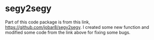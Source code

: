 # segy2segy

Part of this code package is from this link, https://github.com/jobar8/segy2segy.
I created some new function and modified some code from the link above for fixing some bugs.